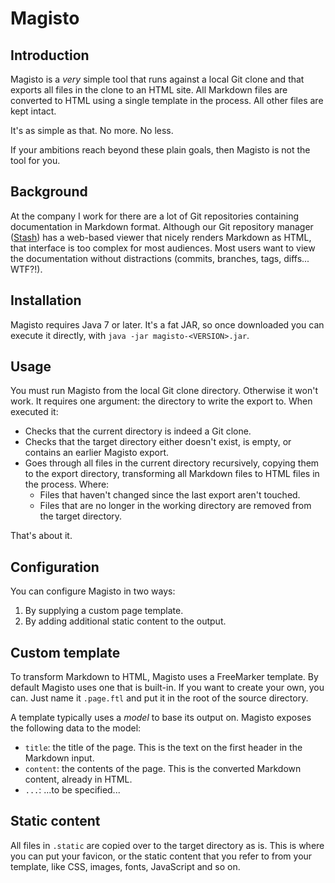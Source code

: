 # Magisto

## Introduction

Magisto is a *very* simple tool that runs against a local Git clone and that exports all files in the clone to an HTML site. All Markdown files are converted to HTML using a single template in the process. All other files are kept intact.

It's as simple as that. No more. No less.

If your ambitions reach beyond these plain goals, then Magisto is not the tool for you.

## Background

At the company I work for there are a lot of Git repositories containing documentation in Markdown format. Although our Git repository manager ([Stash](http://www.atlassian.com/stash)) has a web-based viewer that nicely renders Markdown as HTML, that interface is too complex for most audiences. Most users want to view the documentation without distractions (commits, branches, tags, diffs... WTF?!).

## Installation

Magisto requires Java 7 or later. It's a fat JAR, so once downloaded you can execute it directly, with `java -jar magisto-<VERSION>.jar`.

## Usage

You must run Magisto from the local Git clone directory. Otherwise it won't work. It requires one argument: the directory to write the export to. When executed it:

* Checks that the current directory is indeed a Git clone.
* Checks that the target directory either doesn't exist, is empty, or contains an earlier Magisto export.
* Goes through all files in the current directory recursively, copying them to the export directory, transforming all Markdown files to HTML files in the process. Where:
    * Files that haven't changed since the last export aren't touched.
    * Files that are no longer in the working directory are removed from the target directory.

That's about it.

## Configuration

You can configure Magisto in two ways:

1. By supplying a custom page template.
2. By adding additional static content to the output.

## Custom template

To transform Markdown to HTML, Magisto uses a FreeMarker template. By default Magisto uses one that is built-in. If you want to create your own, you can. Just name it `.page.ftl` and put it in the root of the source directory.

A template typically uses a *model* to base its output on. Magisto exposes the following data to the model:

* `title`: the title of the page. This is the text on the first header in the Markdown input.
* `content`: the contents of the page. This is the converted Markdown content, already in HTML.
* `...`: ...to be specified...

## Static content

All files in `.static` are copied over to the target directory as is. This is where you can put your favicon, or the static content that you refer to from your template, like CSS, images, fonts, JavaScript and so on.
